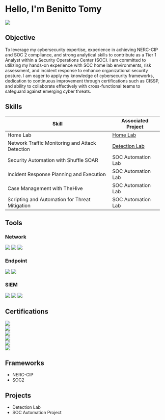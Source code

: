 # Hello, I'm Benitto Tomy
<a href="https://linkedin.com/in/benitto-tomy"><img src="https://img.shields.io/badge/-LinkedIn-0072b1?&style=for-the-badge&logo=linkedin&logoColor=white" /></a>

## Objective

To leverage my cybersecurity expertise, experience in achieving NERC-CIP and SOC 2 compliance, and strong analytical skills to contribute as a Tier 1 Analyst within a Security Operations Center (SOC). I am committed to utilizing my hands-on experience with SOC home lab environments, risk assessment, and incident response to enhance organizational security posture. I am eager to apply my knowledge of cybersecurity frameworks, dedication to continuous improvement through certifications such as CISSP, and ability to collaborate effectively with cross-functional teams to safeguard against emerging cyber threats.

## Skills

| Skill                                         | Associated Project         |
|-----------------------------------------------|----------------------------|
| Home Lab         | <a href="https://github.com/benittotomy/Home-Lab">Home Lab</a>|
| Network Traffic Monitoring and Attack Detection | <a href="https://google.com">Detection Lab</a>|
| Security Automation with Shuffle SOAR         | SOC Automation Lab|
| Incident Response Planning and Execution      | SOC Automation Lab|
| Case Management with TheHive                  | SOC Automation Lab|
| Scripting and Automation for Threat Mitigation | SOC Automation Lab|

## Tools

### Network
<div>
    <img src="https://img.shields.io/badge/-Wireshark-1679A7?&style=for-the-badge&logo=Wireshark&logoColor=white" />
    <img src="https://img.shields.io/badge/-Suricata-EF3B2D?&style=for-the-badge&logo=Suricata&logoColor=white" />
    <img src="https://img.shields.io/badge/-Zeek-777BB4?&style=for-the-badge&logo=Zeek&logoColor=white" />
</div>

### Endpoint
<div>
    <img src="https://img.shields.io/badge/-Microsoft_Defender_for_Endpoint-00A4EF?&style=for-the-badge&logo=Microsoft&logoColor=white" />
    <img src="https://img.shields.io/badge/-Velociraptor-4B275F?&style=for-the-badge&logo=Velociraptor&logoColor=white" />
</div>

### SIEM
<div>
    <img src="https://img.shields.io/badge/-Microsoft_Sentinel-0078D4?&style=for-the-badge&logo=Microsoft&logoColor=white" />
    <img src="https://img.shields.io/badge/-Splunk-000000?&style=for-the-badge&logo=Splunk&logoColor=white" />
    <img src="https://img.shields.io/badge/-Elastic-005571?&style=for-the-badge&logo=Elastic&logoColor=white" />
</div>

## Certifications
<div>
<a href="https://credly.com/badges/c6458414-fb5a-43d7-9b68-96689abd5781/public_url"><img src="https://img.shields.io/badge/Security%2B-%23C8202F?logo=comptia&logoColor=black"/></a>
<div><a href="https://credly.com/badges/09bdd78e-857f-4d8b-aef9-4ea87acf3667/public_url"><img src="https://img.shields.io/badge/cc-%23468145?logo=isc2&logoColor=white" /></a>
<div><img src="https://img.shields.io/badge/AWS%20Cloud%20Practitioner%20Essentials-%23232F3E?logo=amazonwebservices&logoColor=white" /></a>
<div><a href="https://credly.com/badges/9e9e2796-0524-4397-ab90-29e0b79ad76d"><img src="https://img.shields.io/badge/CISCO%20Junior%20Cybersecurity%20Analyst-%231BA0D7?logo=cisco&logoColor=white" /></a>
<div><a href="https://credly.com/badges/d7cf0a36-98f3-4b9c-b4c1-e54c4c5b8cb0/public_url"><img src="https://img.shields.io/badge/CISCO%20Cyber%20Threat%20Management-%231BA0D7?logo=cisco&logoColor=white" /></a>
<div><a href="https://credly.com/badges/91258efd-f028-45c6-9526-3172f2e1f6f8/public_url"><img src="https://img.shields.io/badge/CISCO%20Endpoint%20Security%20-%231BA0D7?logo=cisco&logoColor=white" /></a>

</div>

## Frameworks
* NERC-CIP
* SOC2


## Projects
- Detection Lab
- SOC Automation Project
